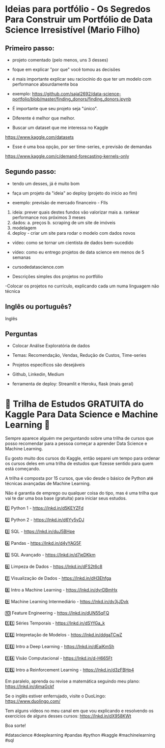 # Ideias para portfólio - Os Segredos Para Construir um Portfólio de Data Science Irresistível (Mario Filho)

## Primeiro passo:

- projeto comentado (pelo menos, uns 3 desses)

- foque em explicar "por que" você tomou as decisões

- é mais importante explicar seu raciocínio do que ter um modelo com performance absurdamente boa

- exemplo: https://github.com/sajal2692/data-science-portfolio/blob/master/finding_donors/finding_donors.ipynb

- É importante que seu projeto seja "único".

- Diferente é melhor que melhor.

- Buscar um dataset que me interessa no Kaggle

https://www.kaggle.com/datasets

- Esse é uma boa opção, por ser time-series, e previsão de demandas

https://www.kaggle.com/c/demand-forecasting-kernels-only

## Segundo passo: 

- tendo um desses, já é muito bom

- faça um projeto da "ideia" ao deploy (projeto do inicio ao fim)

- exemplo: previsão de mercado financeiro - FIIs

1. ideia: prever quais destes fundos vão valorizar mais
    a. rankear performance nos próximos 3 meses
2. dados:
    a. preços
    b. scraping de um site de imóveis
3. modelagem
4. deploy - criar um site para rodar o modelo com dados novos

- vídeo: como se tornar um cientista de dados bem-sucedido

- vídeo: como eu entrego projetos de data science em menos de 5 semanas

- cursodedatascience.com

- Descrições simples dos projetos no portfólio

-Colocar os projetos no currículo, explicando cada um numa linguagem não técnica


## Inglês ou português?

Inglês

## Perguntas

- Colocar Análise Exploratória de dados

- Temas: 
    Recomendação, 
    Vendas, 
    Redução de Custos,
    Time-series

- Projetos específicos são desejáveis

- Github, Linkedin, Medium

- ferramenta de deploy: Streamlit e Heroku, flask (mais geral)








# 📣 Trilha de Estudos GRATUITA do Kaggle Para Data Science e Machine Learning 🚀

Sempre aparece alguém me perguntando sobre uma trilha de cursos que posso recomendar para a pessoa começar a aprender Data Science e Machine Learning.

Eu gosto muito dos cursos do Kaggle, então separei um tempo para ordenar os cursos deles em uma trilha de estudos que fizesse sentido para quem está começando.

A trilha é composta por 15 cursos, que vão desde o básico de Python até técnicas avançadas de Machine Learning.

Não é garantia de emprego ou qualquer coisa do tipo, mas é uma trilha que vai te dar uma boa base (gratuita) para iniciar seus estudos.

1️⃣ Python 1 - https://lnkd.in/d5KEYZFd

2️⃣ Python 2 - https://lnkd.in/d6Yy5vDJ

3️⃣ SQL - https://lnkd.in/duJ5BHpe

4️⃣ Pandas - https://lnkd.in/d4yYAG5F

5️⃣ SQL Avançado - https://lnkd.in/d7jeDKkm

6️⃣ Limpeza de Dados - https://lnkd.in/dFS2t6c8

7️⃣ Visualização de Dados - https://lnkd.in/dH3Ehfga

8️⃣ Intro a Machine Learning - https://lnkd.in/dyrDBmHx

9️⃣ Machine Learning Intermediário - https://lnkd.in/dv3jJDvk

🔟 Feature Engineering - https://lnkd.in/dUN55qFQ

1️⃣1️⃣ Séries Temporais - https://lnkd.in/dSYfGa_k

1️⃣2️⃣ Intepretação de Modelos - https://lnkd.in/ddgaTCwZ

1️⃣3️⃣ Intro a Deep Learning - https://lnkd.in/dEaiKmSh

1️⃣4️⃣ Visão Computacional - https://lnkd.in/d-H665Ft

1️⃣5️⃣ Intro a Reinforcement Learning - https://lnkd.in/d3zFBHp4

Em paralelo, aprenda ou revise a matemática seguindo meu plano: https://lnkd.in/djmaGckf

Se o inglês estiver enferrujado, visite o DuoLingo: https://www.duolingo.com/

Tem alguns vídeos no meu canal em que vou explicando e resolvendo os exercícios de alguns desses cursos: https://lnkd.in/dX958KWt

Boa sorte!

#datascience #deeplearning #pandas #python #kaggle #machinelearning #sql





